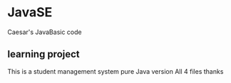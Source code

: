 # JavaSE
Caesar's JavaBasic code 
## learning project
This is a student management system pure Java version
All 4 files
thanks
